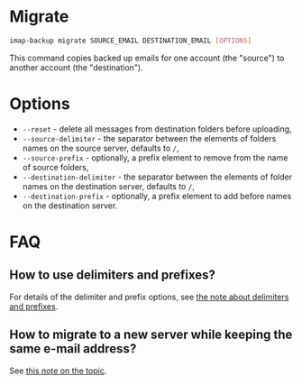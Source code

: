 # Migrate

```sh
imap-backup migrate SOURCE_EMAIL DESTINATION_EMAIL [OPTIONS]
```

This command copies backed up emails for one account (the "source")
to another account (the "destination").

# Options

* `--reset` - delete all messages from destination folders before uploading,
* `--source-delimiter` - the separator between the elements of folders names
  on the source server, defaults to `/`,
* `--source-prefix` - optionally, a prefix element to remove from the name
  of source folders,
* `--destination-delimiter` - the separator between the elements of folder
  names on the destination server, defaults to `/`,
* `--destination-prefix` - optionally, a prefix element to add before names
  on the destination server.

# FAQ

## How to use delimiters and prefixes?

For details of the delimiter and prefix options,
see [the note about delimiters and prefixes](/docs/delimiters-and-prefixes.md).

## How to migrate to a new server while keeping the same e-mail address?

See [this note on the topic](/docs/migrate-server-keep-address.md).

